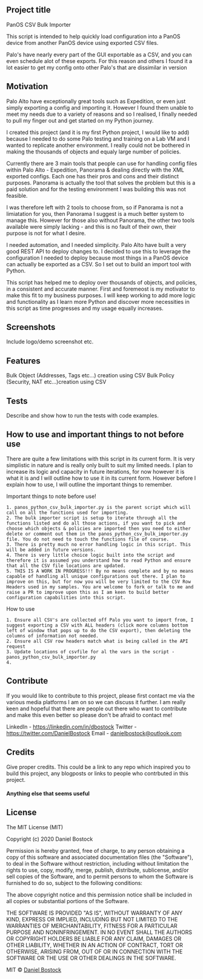 ## Project title
PanOS CSV Bulk Importer

This script is intended to help quickly load configuration
into a PanOS device from another PanOS device using exported CSV files.

Palo's have nearly every part of the GUI exportable as a
CSV, and you can even schedule alot of these exports. For
this reason and others I found it a lot easier to get my
config onto other Palo's that are dissimilar in version



## Motivation

Palo Alto have exceptionally great tools such as Expedition, or even just simply exporting a config and importing it. However I found them unable to meet my needs due to a variety of reasons and so I realised, I finally needed to pull my finger out and get started on my Python journey.

I created this project (and it is my first Python project, I would like to add) because I needed to do some Palo testing and training on a Lab VM and I wanted to replicate another environment. I really could not be bothered in making the thousands of objects and equaly large number of policies. 

Currently there are 3 main tools that people can use for handling config files within Palo Alto - Expedition, Panorama & dealing directly with the XML exported configs. Each one has their pros and cons and their distinct purposes. Panorama is actually the tool that solves the problem but this is a paid solution and for the testing environment I was building this was not feasible.

I was therefore left with 2 tools to choose from, so if Panorama is not a limiatation for you, then Panorama I suggest is a much better system to manage this. However for those also without Panorama, the other two tools available were simply lacking - and this is no fault of their own, their purpose is not for what I desire.

I needed automation, and I needed simplicity. Palo Alto have built a very good REST API to deploy changes to. I decided to use this to leverage the configuration I needed to deploy because most things in a PanOS device can actually be exported as a CSV. So I set out to build an import tool with Python.

This script has helped me to deploy over thousands of objects, and policies, in a consistent and accurate manner. First and foremeost is my motivator to make this fit to my business purposes. I will keep working to add more logic and functionality as I learn more Python and discover more necessities in this script as time progresses and my usage equally increases.

## Screenshots

Include logo/demo screenshot etc.

## Features

Bulk Object (Addresses, Tags etc...) creation using CSV
Bulk Policy (Security, NAT etc...)creation using CSV

## Tests
Describe and show how to run the tests with code examples.

## How to use and important things to not before use

There are quite a few limitations with this script in its current form. It is very simplistic in nature and is really only built to suit my limited needs. I plan to increase its logic and capacity in future iterations, for now however it is what it is and I will outline how to use it in its current form. However before I explain how to use, I will outline the important things to remember.

Important things to note before use!

    1. panos_python_csv_bulk_importer.py is the parent script which will call on all the functions used for importing.
    2. The bulk importer script is setup to iterate through all the functions listed and do all those actions, if you want to pick and choose which objects & policies are imported then you need to either delete or comment out them in the panos_python_csv_bulk_importer.py file. You do not need to touch the functions file of course.
    3. There is pretty much no error handling logic in this script. This will be added in future versions.
    4. There is very little choice logic built into the script and therefore it is assumed you understand how to read Python and ensure that all the CSV file locations are updated.
    5. THIS IS A WORK IN PROGRESS!!! By no means complete and by no means capable of handling all unique configurations out there. I plan to improve on this, but for now you will be very limited to the CSV Row Headers used in my samples. You are welcome to fork or talk to me and raise a PR to improve upon this as I am keen to build better configuration capabilities into this script.

How to use

    1. Ensure all CSV's are collected off Palo you want to import from, I suggest exporting a CSV with ALL headers (click more columns bottom left of window that pops up to do the CSV export), then deleting the columns of information not needed.
    2. Ensure all CSV row headers match what is being called in the API request
    3. Update locations of csvfile for al the vars in the script - panos_python_csv_bulk_importer.py
    4. 





## Contribute

If you would like to contribute to this project, please first contact me via the various media platforms I am on so we can discuss it further. I am really keen and hopeful that there are people out there who want to contribute and make this even better so please don't be afraid to contact me!

LinkedIn - https://linkedin.com/in/dbostock
Twitter - https://twitter.com/DanielBostock
Email - danielbostock@outlook.com

## Credits
Give proper credits. This could be a link to any repo which inspired you to build this project, any blogposts or links to people who contrbuted in this project. 

#### Anything else that seems useful

## License
The MIT License (MIT)

Copyright (c) 2020 Daniel Bostock

Permission is hereby granted, free of charge, to any person obtaining a copy of this software and associated documentation files (the "Software"), to deal in the Software without restriction, including without limitation the rights to use, copy, modify, merge, publish, distribute, sublicense, and/or sell copies of the Software, and to permit persons to whom the Software is furnished to do so, subject to the following conditions:

The above copyright notice and this permission notice shall be included in all copies or substantial portions of the Software.

THE SOFTWARE IS PROVIDED "AS IS", WITHOUT WARRANTY OF ANY KIND, EXPRESS OR IMPLIED, INCLUDING BUT NOT LIMITED TO THE WARRANTIES OF MERCHANTABILITY, FITNESS FOR A PARTICULAR PURPOSE AND NONINFRINGEMENT. IN NO EVENT SHALL THE AUTHORS OR COPYRIGHT HOLDERS BE LIABLE FOR ANY CLAIM, DAMAGES OR OTHER LIABILITY, WHETHER IN AN ACTION OF CONTRACT, TORT OR OTHERWISE, ARISING FROM, OUT OF OR IN CONNECTION WITH THE SOFTWARE OR THE USE OR OTHER DEALINGS IN THE SOFTWARE.

MIT © [Daniel Bostock]()